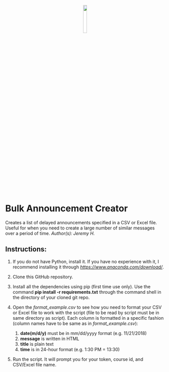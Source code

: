 <p align="center">
<img src="https://physicaltherapy.med.ubc.ca/files/2012/05/UBC-logo-signature-blue.gif" height=15% width=15%
</p>

# Bulk Announcement Creator
Creates a list of delayed announcements specified in a CSV or Excel file. Useful for when you need to create a large number of similar messages over a period of time. *Author(s): Jeremy H.*

## Instructions:
1. If you do not have Python, install it. If you have no experience with it, I recommend installing it through *https://www.anaconda.com/download/*.

2. Clone this GitHub repository.

3. Install all the dependencies using pip (first time use only). Use the command **pip install -r requirements.txt** through the command shell in the directory of your cloned git repo.

4. Open the *format_example.csv* to see how you need to format your CSV or Excel file to work with the script (file to be read by script must be in same directory as script). Each column is formatted in a specific fashion (column names have to be same as in *format_example.csv*):
    1. **date(m/d/y)** must be in mm/dd/yyyy format (e.g. 11/21/2018)
    2. **message** is written in HTML
    3. **title** is plain text
    4. **time** is in 24-hour format (e.g. 1:30 PM = 13:30)
    
5. Run the script. It will prompt you for your token, course id, and CSV/Excel file name.

